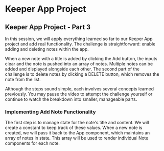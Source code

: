 # Keeper App Project

## Keeper App Project - Part 3

In this session, we will apply everything learned so far to our Keeper App project and add real functionality. The challenge is straightforward: enable adding and deleting notes within the app.

When a new note with a title is added by clicking the Add button, the inputs clear and the note is pushed into an array of notes. Multiple notes can be added and displayed alongside each other. The second part of the challenge is to delete notes by clicking a DELETE button, which removes the note from the list.

Although the steps sound simple, each involves several concepts learned previously. You may pause the video to attempt the challenge yourself or continue to watch the breakdown into smaller, manageable parts.

### Implementing Add Note Functionality

The first step is to manage state for the note's title and content. We will create a constant to keep track of these values. When a new note is created, we will pass it back to the App component, which maintains an array of notes in state. This array will be used to render individual Note components for each note.
